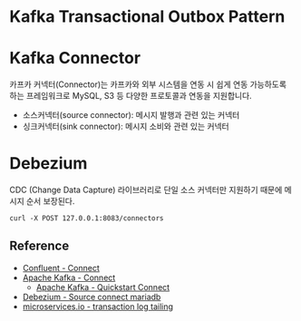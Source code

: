 # Kafka Transactional Outbox Pattern

# Kafka Connector

카프카 커넥터(Connector)는 카프카와 외부 시스템을 연동 시 쉽게 연동 가능하도록 하는 프레임워크로 MySQL, S3 등 다양한 프로토콜과 연동을 지원합니다.

- 소스커넥터(source connector): 메시지 발행과 관련 있는 커넥터
- 싱크커넥터(sink connector): 메시지 소비와 관련 있는 커넥터

# Debezium

CDC (Change Data Capture) 라이브러리로 단일 소스 커넥터만 지원하기 때문에 메시지 순서 보장된다.

```
curl -X POST 127.0.0.1:8083/connectors
```

## Reference

- [Confluent - Connect](https://docs.confluent.io/platform/current/connect/index.html)
- [Apache Kafka - Connect](https://kafka.apache.org/documentation.html#connect)
  - [Apache Kafka - Quickstart Connect](https://kafka.apache.org/quickstart#quickstart_kafkaconnect)
- [Debezium - Source connect mariadb](https://debezium.io/documentation/reference/stable/connectors/mariadb.html)
- [microservices.io - transaction log tailing](https://microservices.io/patterns/data/transaction-log-tailing.html)
